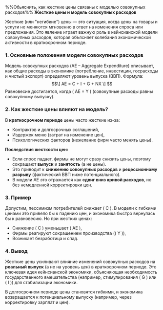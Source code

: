 %%Обьяснить, как жесткие цены связаны с моделью совокупных расходов%%
**Жесткие цены и модель совокупных расходов**  

Жесткие (или "негибкие") цены — это ситуация, когда цены на товары и услуги не меняются мгновенно в ответ на изменения спроса или предложения. Это явление играет важную роль в кейнсианской модели совокупных расходов, которая объясняет колебания экономической активности в краткосрочном периоде.

### **1. Основные положения модели совокупных расходов**  
Модель совокупных расходов (AE – Aggregate Expenditure) описывает, как общие расходы в экономике (потребление, инвестиции, госрасходы и чистый экспорт) определяют уровень выпуска (ВВП). Формула:  
$$\[
AE = C + I + G + NX
\]  $$
Равновесие достигается, когда \( AE = Y \) (совокупные расходы равны совокупному выпуску).  

### **2. Как жесткие цены влияют на модель?**  
В **краткосрочном периоде** цены часто жесткие из-за:  
- Контрактов и долгосрочных соглашений,  
- Издержек меню (затрат на изменение цен),  
- Психологических факторов (нежелание фирм часто менять цены).  

**Последствия жесткости цен:**  
- Если спрос падает, фирмы не могут сразу снизить цены, поэтому сокращают **выпуск** и **занятость** (а не цены).  
- Это приводит к **снижению совокупных расходов** и **рецессионному разрыву** (фактический ВВП ниже потенциального).  
- В модели AE это отражается как **сдвиг вниз кривой расходов**, но без немедленной корректировки цен.  

### **3. Пример**  
Допустим, пессимизм потребителей снижает \( C \). В модели с гибкими ценами это привело бы к падению цен, и экономика быстро вернулась бы к равновесию. Но при жестких ценах:  
- Снижение \( C \) уменьшает \( AE \),  
- Фирмы реагируют сокращением производства (\( Y \)),  
- Возникает безработица и спад.  

### **4. Вывод**  
Жесткие цены усиливают влияние изменений совокупных расходов на **реальный выпуск** (а не на уровень цен) в краткосрочном периоде. Это ключевая идея кейнсианской экономики, объясняющая необходимость государственного вмешательства (например, стимулирования \( G \) или \( I \)) для стабилизации экономики.  

В долгосрочном периоде цены становятся гибкими, и экономика возвращается к потенциальному выпуску (например, через корректировку зарплат и цен).
